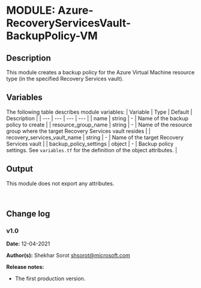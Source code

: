 # MODULE: Azure-RecoveryServicesVault-BackupPolicy-VM

## Description

This module creates a backup policy for the Azure Virtual Machine resource type (in the specified Recovery Services vault).

## Variables

The following table describes module variables:
| Variable | Type | Default | Description |
| --- | --- | --- | --- |
| name | string | - | Name of the backup policy to create |
| resource_group_name | string | - | Name of the resource group where the target Recovery Services vault resides |
| recovery_services_vault_name | string | - | Name of the target Recovery Services vault |
| backup_policy_settings | object | - | Backup policy settings. See `variables.tf` for the definition of the object attributes. |

## Output

This module does not export any attributes.

<br>

## Change log

### v1.0

**Date:** 12-04-2021

**Author(s):** Shekhar Sorot <shsorot@microsoft.com>

**Release notes:**
- The first production version.
